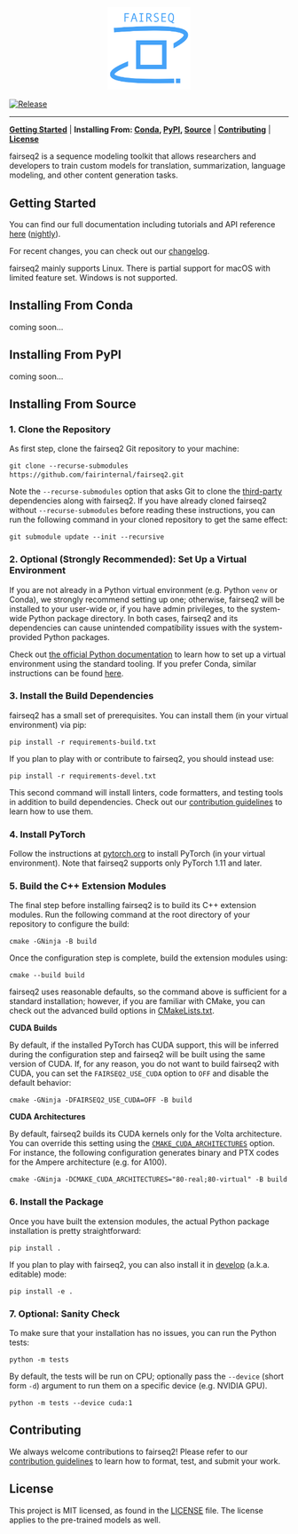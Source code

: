 <p align="center">
  <img src="doc/static/img/logo.png" width="150"><br />
</p>

[![Release](https://github.com/fairinternal/fairseq2/actions/workflows/release.yaml/badge.svg)](https://github.com/fairinternal/fairseq2/actions/workflows/release.yaml)

--------------------------------------------------------------------------------

[**Getting Started**](#getting-started) | **Installing From: [Conda](#installing-from-conda), [PyPI](#installing-from-pypi), [Source](#installing-from-source)** | [**Contributing**](#contributing) | [**License**](#license)

fairseq2 is a sequence modeling toolkit that allows researchers and developers
to train custom models for translation, summarization, language modeling, and
other content generation tasks.

## Getting Started
You can find our full documentation including tutorials and API reference
[here](https://fairinternal.github.io/fairseq2/nightly)
([nightly](https://fairinternal.github.io/fairseq2/nightly)).

For recent changes, you can check out our [changelog](CHANGELOG.md).

fairseq2 mainly supports Linux. There is partial support for macOS with limited
feature set. Windows is not supported.

## Installing From Conda
coming soon...

## Installing From PyPI
coming soon...

## Installing From Source

### 1. Clone the Repository
As first step, clone the fairseq2 Git repository to your machine:

```
git clone --recurse-submodules https://github.com/fairinternal/fairseq2.git
```

Note the `--recurse-submodules` option that asks Git to clone the
[third-party](third-party) dependencies along with fairseq2. If you have already
cloned fairseq2 without `--recurse-submodules` before reading these
instructions, you can run the following command in your cloned repository to get
the same effect:

```
git submodule update --init --recursive
```

### 2. Optional (Strongly Recommended): Set Up a Virtual Environment
If you are not already in a Python virtual environment (e.g. Python `venv` or
Conda), we strongly recommend setting up one; otherwise, fairseq2 will be
installed to your user-wide or, if you have admin privileges, to the system-wide
Python package directory. In both cases, fairseq2 and its dependencies can cause
unintended compatibility issues with the system-provided Python packages.

Check out
[the official Python documentation](https://docs.python.org/3/library/venv.html#creating-virtual-environments)
to learn how to set up a virtual environment using the standard tooling. If you
prefer Conda, similar instructions can be found
[here](https://conda.io/projects/conda/en/latest/user-guide/tasks/manage-environments.html#creating-an-environment-with-commands).

### 3. Install the Build Dependencies
fairseq2 has a small set of prerequisites. You can install them (in your virtual
environment) via pip:

```
pip install -r requirements-build.txt
```

If you plan to play with or contribute to fairseq2, you should instead use:

```
pip install -r requirements-devel.txt
```

This second command will install linters, code formatters, and testing tools in
addition to build dependencies. Check out our
[contribution guidelines](./CONTRIBUTING.md) to learn how to use them.

### 4. Install PyTorch
Follow the instructions at [pytorch.org](https://pytorch.org/get-started) to
install PyTorch (in your virtual environment). Note that fairseq2 supports only
PyTorch 1.11 and later.

### 5. Build the C++ Extension Modules
The final step before installing fairseq2 is to build its C++ extension modules.
Run the following command at the root directory of your repository to configure
the build:

```
cmake -GNinja -B build
```

Once the configuration step is complete, build the extension modules using:

```
cmake --build build
```

fairseq2 uses reasonable defaults, so the command above is sufficient for a
standard installation; however, if you are familiar with CMake, you can check
out the advanced build options in [CMakeLists.txt](CMakeLists.txt).

**CUDA Builds**

By default, if the installed PyTorch has CUDA support, this will be inferred
during the configuration step and fairseq2 will be built using the same version
of CUDA. If, for any reason, you do not want to build fairseq2 with CUDA, you
can set the `FAIRSEQ2_USE_CUDA` option to `OFF` and disable the default
behavior:

```
cmake -GNinja -DFAIRSEQ2_USE_CUDA=OFF -B build
```

**CUDA Architectures**

By default, fairseq2 builds its CUDA kernels only for the Volta architecture.
You can override this setting using the
[`CMAKE_CUDA_ARCHITECTURES`](https://cmake.org/cmake/help/latest/variable/CMAKE_CUDA_ARCHITECTURES.html)
option. For instance, the following configuration generates binary and PTX codes
for the Ampere architecture (e.g. for A100).

```
cmake -GNinja -DCMAKE_CUDA_ARCHITECTURES="80-real;80-virtual" -B build
```

### 6. Install the Package
Once you have built the extension modules, the actual Python package
installation is pretty straightforward:

```
pip install .
```

If you plan to play with fairseq2, you can also install it in
[develop](https://pip.pypa.io/en/stable/cli/pip_install/#cmdoption-e) (a.k.a.
editable) mode:

```
pip install -e .
```

### 7. Optional: Sanity Check
To make sure that your installation has no issues, you can run the Python tests:

```
python -m tests
```

By default, the tests will be run on CPU; optionally pass the `--device` (short
form `-d`) argument to run them on a specific device (e.g. NVIDIA GPU).

```
python -m tests --device cuda:1
```

## Contributing
We always welcome contributions to fairseq2! Please refer to our
[contribution guidelines](./CONTRIBUTING.md) to learn how to format, test, and
submit your work.

## License
This project is MIT licensed, as found in the [LICENSE](LICENSE) file. The
license applies to the pre-trained models as well.


